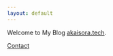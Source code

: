 ```yaml
---
layout: default
---
```



Welcome to My Blog [akaisora.tech](http://akaisora.tech/).

[Contact](/contact)
